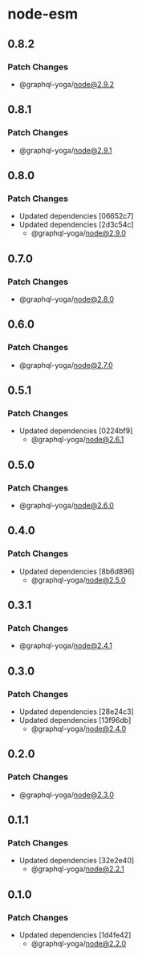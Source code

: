 # node-esm

## 0.8.2

### Patch Changes

- @graphql-yoga/node@2.9.2

## 0.8.1

### Patch Changes

- @graphql-yoga/node@2.9.1

## 0.8.0

### Patch Changes

- Updated dependencies [06652c7]
- Updated dependencies [2d3c54c]
  - @graphql-yoga/node@2.9.0

## 0.7.0

### Patch Changes

- @graphql-yoga/node@2.8.0

## 0.6.0

### Patch Changes

- @graphql-yoga/node@2.7.0

## 0.5.1

### Patch Changes

- Updated dependencies [0224bf9]
  - @graphql-yoga/node@2.6.1

## 0.5.0

### Patch Changes

- @graphql-yoga/node@2.6.0

## 0.4.0

### Patch Changes

- Updated dependencies [8b6d896]
  - @graphql-yoga/node@2.5.0

## 0.3.1

### Patch Changes

- @graphql-yoga/node@2.4.1

## 0.3.0

### Patch Changes

- Updated dependencies [28e24c3]
- Updated dependencies [13f96db]
  - @graphql-yoga/node@2.4.0

## 0.2.0

### Patch Changes

- @graphql-yoga/node@2.3.0

## 0.1.1

### Patch Changes

- Updated dependencies [32e2e40]
  - @graphql-yoga/node@2.2.1

## 0.1.0

### Patch Changes

- Updated dependencies [1d4fe42]
  - @graphql-yoga/node@2.2.0
